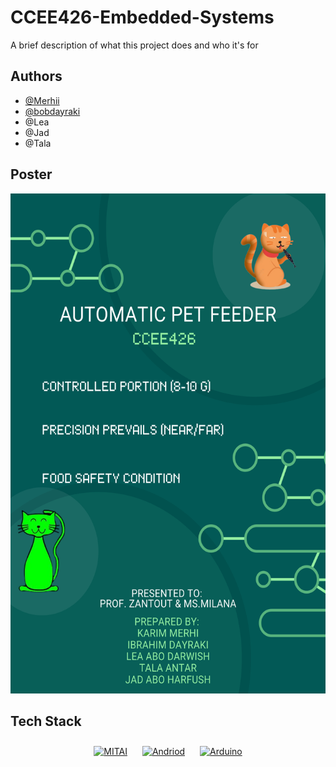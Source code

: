 
# CCEE426-Embedded-Systems

A brief description of what this project does and who it's for


## Authors

- [@Merhii](https://github.com/Merhii)
- [@bobdayraki](https://github.com/bobdayraki)
- @Lea
- @Jad
- @Tala


## Poster
<div align="center">
<img src="https://github.com/Merhii/CCEE426-Embedded-Systems/blob/main/Automatic-Pet%20feeder%20Poster.png" alt="Pet Poster" width="800" height="800" >
 
</div>

## Tech Stack 
<div align="center">  
<a href="https://appinventor.mit.edu/" target="_blank"><img style="margin: 10px" src="https://play-lh.googleusercontent.com/bftU9gU-q5BvC5k2vaFciol7tlHaco2IIRcIibzt-jJlZj5L3FLyaJ_Vq0vAdcgj60s" alt="MITAI" height="150" /></a>  
 <a href="https://www.android.com/" target="_blank"><img style="margin: 10px" src="https://www.freepnglogos.com/uploads/android-logo-png/android-logo-0.png" alt="Andriod" height="150" /></a> 
 <a href="https://www.arduino.cc/" target="_blank"><img style="margin: 10px" src="https://olimex.files.wordpress.com/2017/06/arduino-logo-circle-thumb.png?w=584" alt="Arduino" height="150" /></a>  
</div>



